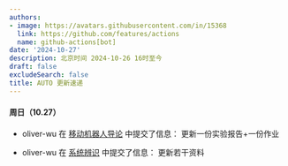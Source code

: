```yaml
---
authors:
- image: https://avatars.githubusercontent.com/in/15368
  link: https://github.com/features/actions
  name: github-actions[bot]
date: '2024-10-27'
description: 北京时间 2024-10-26 16时至今
draft: false
excludeSearch: false
title: AUTO 更新速递
---
```


#### 周日（10.27）

- oliver-wu 在 [移动机器人导论](https://github.com/HITSZ-OpenAuto/AUTO3012) 中提交了信息： 更新一份实验报告+一份作业

- oliver-wu 在 [系统辨识](https://github.com/HITSZ-OpenAuto/AUTO5002) 中提交了信息： 更新若干资料

